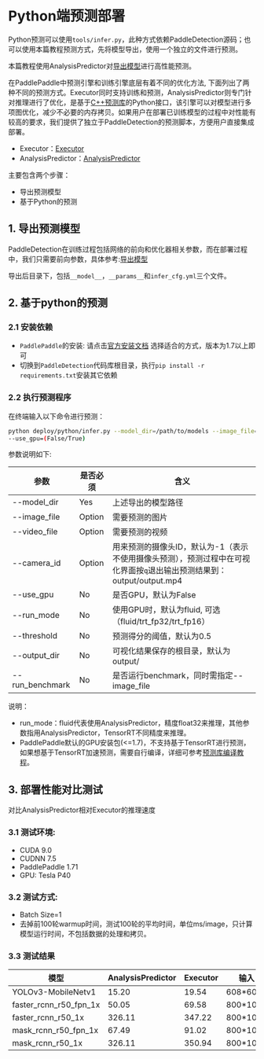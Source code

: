 # Python端预测部署

Python预测可以使用`tools/infer.py`，此种方式依赖PaddleDetection源码；也可以使用本篇教程预测方式，先将模型导出，使用一个独立的文件进行预测。


本篇教程使用AnalysisPredictor对[导出模型](../../docs/advanced_tutorials/deploy/EXPORT_MODEL.md)进行高性能预测。

在PaddlePaddle中预测引擎和训练引擎底层有着不同的优化方法, 下面列出了两种不同的预测方式。Executor同时支持训练和预测，AnalysisPredictor则专门针对推理进行了优化，是基于[C++预测库](https://www.paddlepaddle.org.cn/documentation/docs/zh/advanced_guide/inference_deployment/inference/native_infer.html)的Python接口，该引擎可以对模型进行多项图优化，减少不必要的内存拷贝。如果用户在部署已训练模型的过程中对性能有较高的要求，我们提供了独立于PaddleDetection的预测脚本，方便用户直接集成部署。

- Executor：[Executor](https://www.paddlepaddle.org.cn/documentation/docs/zh/beginners_guide/basic_concept/executor.html#executor)
- AnalysisPredictor：[AnalysisPredictor](https://www.paddlepaddle.org.cn/documentation/docs/zh/advanced_guide/inference_deployment/inference/python_infer_cn.html#analysispredictor)


主要包含两个步骤：

- 导出预测模型
- 基于Python的预测

## 1. 导出预测模型

PaddleDetection在训练过程包括网络的前向和优化器相关参数，而在部署过程中，我们只需要前向参数，具体参考:[导出模型](../../docs/advanced_tutorials/deploy/EXPORT_MODEL.md)

导出后目录下，包括`__model__`，`__params__`和`infer_cfg.yml`三个文件。

## 2. 基于python的预测

### 2.1 安装依赖
  - `PaddlePaddle`的安装:
    请点击[官方安装文档](https://paddlepaddle.org.cn/install/quick) 选择适合的方式，版本为1.7以上即可
  - 切换到`PaddleDetection`代码库根目录，执行`pip install -r requirements.txt`安装其它依赖

### 2.2 执行预测程序
在终端输入以下命令进行预测：

```bash
python deploy/python/infer.py --model_dir=/path/to/models --image_file=/path/to/image
--use_gpu=(False/True)
```

参数说明如下:

| 参数 | 是否必须|含义 |
|-------|-------|----------|
| --model_dir | Yes|上述导出的模型路径 |
| --image_file | Option |需要预测的图片 |
| --video_file | Option |需要预测的视频 |
| --camera_id | Option | 用来预测的摄像头ID，默认为-1（表示不使用摄像头预测），预测过程中在可视化界面按`q`退出输出预测结果到：output/output.mp4|
| --use_gpu |No|是否GPU，默认为False|
| --run_mode |No|使用GPU时，默认为fluid, 可选（fluid/trt_fp32/trt_fp16）|
| --threshold |No|预测得分的阈值，默认为0.5|
| --output_dir |No|可视化结果保存的根目录，默认为output/|
| --run_benchmark |No|是否运行benchmark，同时需指定--image_file|

说明：

- run_mode：fluid代表使用AnalysisPredictor，精度float32来推理，其他参数指用AnalysisPredictor，TensorRT不同精度来推理。
- PaddlePaddle默认的GPU安装包(<=1.7)，不支持基于TensorRT进行预测，如果想基于TensorRT加速预测，需要自行编译，详细可参考[预测库编译教程](https://www.paddlepaddle.org.cn/documentation/docs/zh/advanced_usage/deploy/inference/paddle_tensorrt_infer.html)。

## 3. 部署性能对比测试
对比AnalysisPredictor相对Executor的推理速度

### 3.1 测试环境:

- CUDA 9.0
- CUDNN 7.5
- PaddlePaddle 1.71
- GPU: Tesla P40

### 3.2 测试方式:

- Batch Size=1
- 去掉前100轮warmup时间，测试100轮的平均时间，单位ms/image，只计算模型运行时间，不包括数据的处理和拷贝。


### 3.3 测试结果

|模型 | AnalysisPredictor | Executor | 输入|
|---|----|---|---|
| YOLOv3-MobileNetv1 | 15.20 | 19.54 |  608*608
| faster_rcnn_r50_fpn_1x | 50.05 | 69.58 |800*1088
| faster_rcnn_r50_1x | 326.11 | 347.22 | 800*1067
| mask_rcnn_r50_fpn_1x | 67.49 | 91.02 | 800*1088
| mask_rcnn_r50_1x | 326.11 | 350.94 | 800*1067
